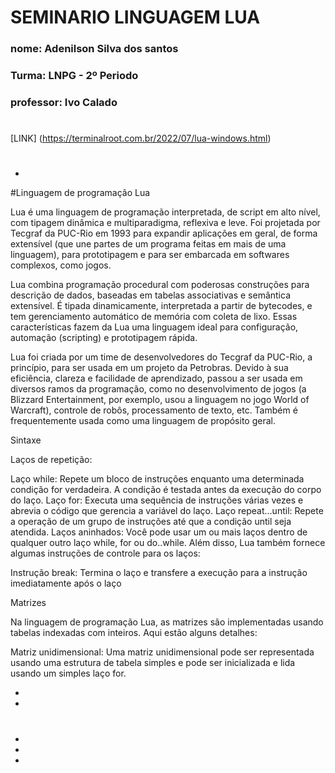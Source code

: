 # SEMINARIO LINGUAGEM LUA
### nome: Adenilson Silva dos santos
### Turma: LNPG - 2º Periodo
### professor: Ivo Calado
#
[LINK] (https://terminalroot.com.br/2022/07/lua-windows.html)
#
*
#Linguagem de programação Lua

Lua é uma linguagem de programação interpretada, de script em alto nível, com tipagem dinâmica e multiparadigma, reflexiva e leve. Foi projetada por Tecgraf da PUC-Rio em 1993 para expandir aplicações em geral, de forma extensível (que une partes de um programa feitas em mais de uma linguagem), para prototipagem e para ser embarcada em softwares complexos, como jogos.

Lua combina programação procedural com poderosas construções para descrição de dados, baseadas em tabelas associativas e semântica extensível. É tipada dinamicamente, interpretada a partir de bytecodes, e tem gerenciamento automático de memória com coleta de lixo. Essas características fazem da Lua uma linguagem ideal para configuração, automação (scripting) e prototipagem rápida.

Lua foi criada por um time de desenvolvedores do Tecgraf da PUC-Rio, a princípio, para ser usada em um projeto da Petrobras. Devido à sua eficiência, clareza e facilidade de aprendizado, passou a ser usada em diversos ramos da programação, como no desenvolvimento de jogos (a Blizzard Entertainment, por exemplo, usou a linguagem no jogo World of Warcraft), controle de robôs, processamento de texto, etc. Também é frequentemente usada como uma linguagem de propósito geral.

Sintaxe

Laços de repetição:

Laço while: Repete um bloco de instruções enquanto uma determinada condição for verdadeira. A condição é testada antes da execução do corpo do laço.
Laço for: Executa uma sequência de instruções várias vezes e abrevia o código que gerencia a variável do laço.
Laço repeat…until: Repete a operação de um grupo de instruções até que a condição until seja atendida.
Laços aninhados: Você pode usar um ou mais laços dentro de qualquer outro laço while, for ou do..while.
Além disso, Lua também fornece algumas instruções de controle para os laços:

Instrução break: Termina o laço e transfere a execução para a instrução imediatamente após o laço

Matrizes

Na linguagem de programação Lua, as matrizes são implementadas usando tabelas indexadas com inteiros. Aqui estão alguns detalhes:

Matriz unidimensional: Uma matriz unidimensional pode ser representada usando uma estrutura de tabela simples e pode ser inicializada e lida usando um simples laço for. 

*
*
#
*
*
*
#
#


